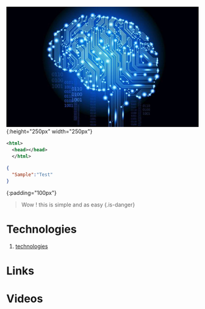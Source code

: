 ![Ai Brain](/uploads/ai-brain.jpg ){:height="250px" width="250px"}

```xml
<html>
  <head></head>
  </html>
```
```json
{
  "Sample":"Test"
}
```
{:padding="100px"}


> Wow ! this is simple and as easy {.is-danger}
# Technologies

1. [technologies](technologies)
# Links

# Videos
